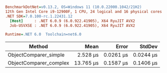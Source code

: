 ``` ini

BenchmarkDotNet=v0.13.2, OS=Windows 11 (10.0.22000.1042/21H2)
12th Gen Intel Core i9-12900F, 1 CPU, 24 logical and 16 physical cores
.NET SDK=7.0.100-rc.1.22431.12
  [Host]     : .NET 6.0.9 (6.0.922.41905), X64 RyuJIT AVX2
  Job-USVXSE : .NET 6.0.9 (6.0.922.41905), X64 RyuJIT AVX2

Runtime=.NET 6.0  Toolchain=net6.0  

```
|                 Method |      Mean |     Error |    StdDev |
|----------------------- |----------:|----------:|----------:|
|  ObjectComparer_simple |  2.528 μs | 0.0261 μs | 0.0244 μs |
| ObjectComparer_complex | 13.765 μs | 0.1587 μs | 0.1406 μs |
